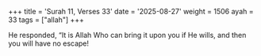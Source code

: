 +++
title = 'Surah 11, Verses 33'
date = '2025-08-27'
weight = 1506
ayah = 33
tags = ["allah"]
+++

He responded, “It is Allah Who can bring it upon you if He wills, and then you will have no escape!